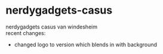 # nerdygadgets-casus
nerdygadgets casus van windesheim <br>
recent changes: <br>
- changed logo to version which blends in with background
